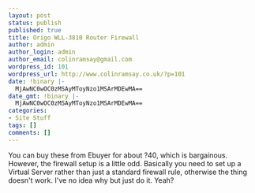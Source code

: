 ```yaml
---
layout: post
status: publish
published: true
title: Origo WLL-3810 Router Firewall
author: admin
author_login: admin
author_email: colinramsay@gmail.com
wordpress_id: 101
wordpress_url: http://www.colinramsay.co.uk/?p=101
date: !binary |-
  MjAwNC0wOC0zMSAyMToyNzo1MSArMDEwMA==
date_gmt: !binary |-
  MjAwNC0wOC0zMSAyMToyNzo1MSArMDEwMA==
categories:
- Site Stuff
tags: []
comments: []
---
```

<p>You can buy these from Ebuyer for about ?40, which is bargainous. However, the firewall setup is a little odd. Basically you need to set up a Virtual Server rather than just a standard firewall rule, otherwise the thing doesn't work. I've no idea why but just do it. Yeah?</p>
